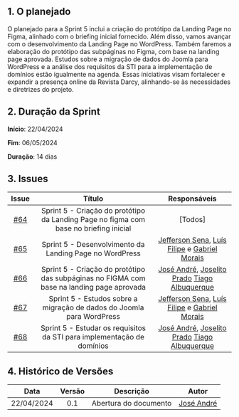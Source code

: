 ## 1. O planejado

O planejado para a Sprint 5 inclui a criação do protótipo da Landing Page no Figma, alinhado com o briefing inicial fornecido. Além disso, vamos avançar com o desenvolvimento da Landing Page no WordPress. Também faremos a elaboração do protótipo das subpáginas no Figma, com base na landing page aprovada. Estudos sobre a migração de dados do Joomla para WordPress e a análise dos requisitos da STI para a implementação de domínios estão igualmente na agenda. Essas iniciativas visam fortalecer e expandir a presença online da Revista Darcy, alinhando-se às necessidades e diretrizes do projeto.


## 2. Duração da Sprint

**Início**: 22/04/2024

**Fim**: 06/05/2024

**Duração**: 14 dias

## 3. Issues

|                            Issue                             |              Título               |                    Responsáveis                     |
| :----------------------------------------------------------: | :-------------------------------: | :-------------------------------------------------: |
| [#64](https://github.com/ResidenciaTICBrisa/T2G7-Revista-Darcy/issues/64) | Sprint 5 - Criação do protótipo da Landing Page no figma com base no briefing inicial | [Todos] |
| [#65](https://github.com/ResidenciaTICBrisa/T2G7-Revista-Darcy/issues/65) |  Sprint 5 - Desenvolvimento da Landing Page no WordPress | [Jefferson Sena](https://github.com/JeffersonSenaa), [Luís Filipe](https://github.com/luisfilipe3) e [Gabriel Morais](https://github.com/gabriel-moraiss) |
| [#66](https://github.com/ResidenciaTICBrisa/T2G7-Revista-Darcy/issues/66) | Sprint 5 - Criação do protótipo das subpáginas no FIGMA com base na landing page aprovada| [José André](https://github.com/joseandre25), [Joselito Prado](https://github.com/joselitopradomarques) [Tiago Albuquerque](Tiago1604) |
| [#67](https://github.com/ResidenciaTICBrisa/T2G7-Revista-Darcy/issues/67) | Sprint 5 -  Estudos sobre a migração de dados do Joomla para WordPress  | [Jefferson Sena](https://github.com/JeffersonSenaa), [Luís Filipe](https://github.com/luisfilipe3) e [Gabriel Morais](https://github.com/gabriel-moraiss)|
| [#68](https://github.com/ResidenciaTICBrisa/T2G7-Revista-Darcy/issues/68) | Sprint 5 -  Estudar os requisitos da STI para implementação de domínios | [José André](https://github.com/joseandre25), [Joselito Prado](https://github.com/joselitopradomarques) [Tiago Albuquerque](Tiago1604) |


## 4. Histórico de Versões

| Data       | Versão | Descrição                                 | Autor             |
| :--------: | :----: | :--------------------:                    | :---------------: |
| 22/04/2024 |  0.1   | Abertura do documento                     | [José André ](https://github.com/joseandre25) |
